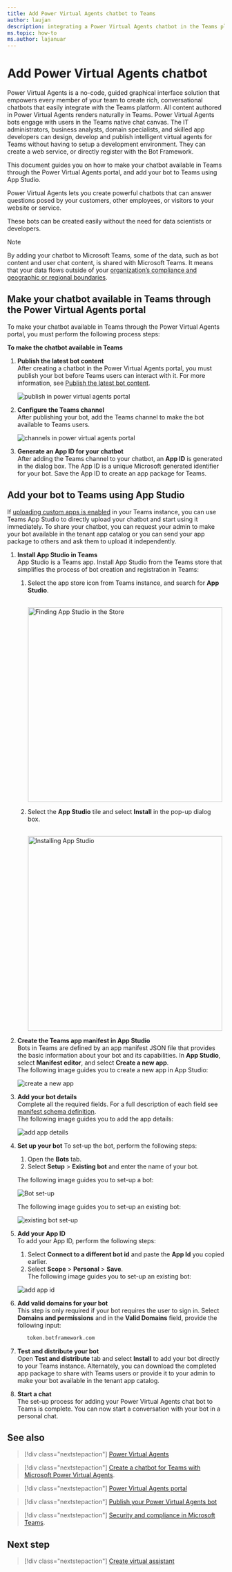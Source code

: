 ```yaml
---
title: Add Power Virtual Agents chatbot to Teams
author: laujan
description: integrating a Power Virtual Agents chatbot in the Teams platform
ms.topic: how-to
ms.author: lajanuar
---
```


# Add Power Virtual Agents chatbot 

Power Virtual Agents is a no-code, guided graphical interface solution that empowers every member of your team to create rich, conversational chatbots that easily integrate with the Teams platform. All content authored in Power Virtual Agents renders naturally in Teams. Power Virtual Agents bots engage with users in the Teams native chat canvas. The IT administrators, business analysts, domain specialists, and skilled app developers can design, develop and publish intelligent virtual agents for Teams without having to setup a development environment. They can create a web service, or directly register with the Bot Framework. 

This document guides you on how to make your chatbot available in Teams through the Power Virtual Agents portal, and add your bot to Teams using App Studio. 

Power Virtual Agents lets you create powerful chatbots that can answer questions posed by your customers, other employees, or visitors to your website or service.

These bots can be created easily without the need for data scientists or developers.

> [!NOTE]
> By adding your chatbot to Microsoft Teams, some of the data, such as bot content and user chat content, is shared with Microsoft Teams. It means that your data flows outside of your [organization’s compliance and geographic or regional boundaries](/power-virtual-agents/data-location). <br/>

## Make your chatbot available in Teams through the Power Virtual Agents portal

To make your chatbot available in Teams through the Power Virtual Agents portal, you must perform the following process steps:

**To make the chatbot available in Teams**

1. **Publish the latest bot content**  
After creating a chatbot in the Power Virtual Agents portal, you must publish your bot before Teams users can interact with it. For more information, see [Publish the latest bot content](/power-virtual-agents/publication-fundamentals-publish-channels#publish-the-latest-bot-content).

   ![publish in power virtual agents portal](../../assets/images/pva-publish.png)

1. **Configure the Teams channel**  
After publishing your bot, add the Teams channel to make the bot available to Teams users.

   ![channels in power virtual agents portal](../../assets/images/pva-channels.png)

1. **Generate an App ID for your chatbot**  
After adding the Teams channel to your chatbot, an **App ID** is generated in the dialog box. The App ID is a unique Microsoft generated identifier for your bot. Save the App ID to create an app package for Teams.

## Add your bot to Teams using App Studio

If [uploading custom apps is enabled](/microsoftteams/admin-settings) in your Teams instance, you can use Teams App Studio to directly upload your chatbot and start using it immediately. To share your chatbot, you can request your admin to make your bot available in the tenant app catalog or you can send your app package to others and ask them to upload it independently.

1. **Install App Studio in Teams**  
App Studio is a Teams app. Install App Studio from the Teams store that simplifies the process of bot creation and registration in Teams: 

   1. Select the app store icon from Teams instance, and search for **App Studio**.

      &emsp;&emsp; <img  width="450px" alt="Finding App Studio in the Store" src="../../assets/images/get-started/app-studio-store.png"/>   

   1. Select the **App Studio** tile and select **Install** in the pop-up dialog box.

      &emsp;&emsp; <img  width="450px" alt="Installing App Studio" src="../../assets/images/get-started/app-studio-install.png"/>

1. **Create the Teams app manifest in App Studio**  
Bots in Teams are defined by an app manifest JSON file that provides the basic information about your bot and its capabilities. In **App Studio**, select **Manifest editor**, and select **Create a new app**.  
The following image guides you to create a new app in App Studio:  

   ![create a new app](../../assets/images/get-started/create-new-app.png)

1. **Add your bot details**  
Complete all the required fields. For a full description of each field see [manifest schema definition](../../resources/schema/manifest-schema.md).   
The following image guides you to add the app details:  

   ![add app details](../../assets/images/get-started/add-app-details.png)

1. **Set up your bot** 
To set-up the bot, perform the following steps: 
     1. Open the **Bots** tab. 
     1. Select **Setup** > **Existing bot** and enter the name of your bot.

   The following image guides you to set-up a bot:    

   ![Bot set-up](../../assets/images/get-started/bot-set-up.png) 

   The following image guides you to set-up an existing bot:      

   ![existing bot set-up](../../assets/images/get-started/existing-bot-set-up.png)    
1. **Add your App ID**  
To add your App ID, perform the following steps:  
    1. Select **Connect to a different bot id** and paste the **App Id** you copied earlier. 
    1. Select **Scope** > **Personal** > **Save**.      
The following image guides you to set-up an existing bot:    

   ![add app id](../../assets/images/get-started/add-app-id.png)

1. **Add valid domains for your bot**  
This step is only required if your bot requires the user to sign in. Select **Domains and permissions** and in the **Valid Domains** field, provide the following input:

    ```bash
       token.botframework.com
    ```

7.  **Test and distribute your bot**  
Open **Test and distribute** tab and select **Install** to add your bot directly to your Teams instance. Alternately, you can download the completed app package to share with Teams users or provide it to your admin to make your bot available in the tenant app catalog.

8. **Start a chat**   
The set-up process for adding your Power Virtual Agents chat bot to Teams is complete. You can now start a conversation with your bot in a personal chat.

## See also
> [!div class="nextstepaction"]
> [Power Virtual Agents](/power-virtual-agents/fundamentals-what-is-power-virtual-agents)  

> [!div class="nextstepaction"]
> [Create a chatbot for Teams with Microsoft Power Virtual Agents](../bot-features.md#bots-and-the-microsoft-power-virtual-agents).  

> [!div class="nextstepaction"]
>  [Power Virtual Agents portal](https://powervirtualagents.microsoft.com)

> [!div class="nextstepaction"]
> [Publish your Power Virtual Agents bot](/power-virtual-agents/publication-fundamentals-publish-channels)

> [!div class="nextstepaction"]
> [Security and compliance in Microsoft Teams](/MicrosoftTeams/security-compliance-overview).

## Next step

> [!div class="nextstepaction"]
> [Create virtual assistant](~/samples/virtual-assistant.md)


